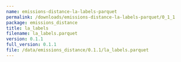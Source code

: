 ```yaml
---
name: emissions-distance-la-labels-parquet
permalink: /downloads/emissions-distance-la-labels-parquet/0_1_1
package: emissions_distance
title: la_labels
filename: la_labels.parquet
version: 0.1.1
full_version: 0.1.1
file: /data/emissions_distance/0.1.1/la_labels.parquet
---
```

